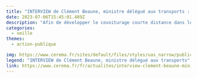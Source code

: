 ```yaml
---
title: "INTERVIEW de Clément Beaune, ministre délégué aux transports : "Multiplier par 3 le nombre de trajets du quotidien covoiturés"
date: 2023-07-06T15:45:01.489Z
description: "Afin de développer le covoiturage courte distance dans les territoires, le Gouvernement a mis en place un nouveau plan national sur la période 2023-2027. Celui-ci vise en particulier à soutenir financièrement les collectivités dans la réalisation d'études, l'aménagement d'infrastructures, l'expérimentation de voies réservées, le fonctionnement de lignes de covoiturage ainsi que dans leurs dispositifs d'incitations financières aux covoitureurs. Six mois après la lancement de ce plan, Clément Beaune, Ministre délégué chargé des Transports, présente un premier bilan ainsi que les perspectives de développement du covoiturage courte distance."
categories: 
  - veille
themes: 
  - action-publique

img: https://www.cerema.fr/sites/default/files/styles/uas_narrow/public/media/images/2023/06/plan-covoiturage-du-quotidien.png?itok=2cYXq84_
legend: "INTERVIEW de Clément Beaune, ministre délégué aux transports"
link: https://www.cerema.fr/fr/actualites/interview-clement-beaune-ministre-delegue-aux-transports
---
```

